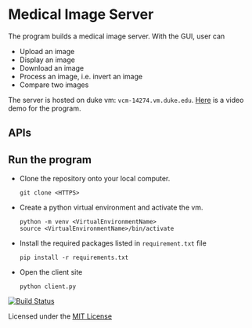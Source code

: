 # Medical Image Server

The program builds a medical image server. With the GUI, user can
- Upload an image
- Display an image
- Download an image
- Process an image, i.e. invert an image
- Compare two images

The server is hosted on duke vm: `vcm-14274.vm.duke.edu`. [Here](https://drive.google.com/file/d/1h9aNJgtQ7ay0TcS8B0Wji6i-VyG1j_MW/view?usp=sharing) is a video demo for the program.

## APIs


## Run the program
- Clone the repository onto your local computer.

    ```
    git clone <HTTPS>
    ```

- Create a python virtual environment and activate the vm.

    ```
    python -m venv <VirtualEnvironmentName>
    source <VirtualEnvironmentName>/bin/activate
    ```
- Install the required packages listed in ```requirement.txt``` file
    
    ```
    pip install -r requirements.txt
    ```

- Open the client site
    ```
    python client.py
    ```

[![Build Status](https://travis-ci.com/BME547-Spring2020/final-project-tongshen9095.svg?token=ux78qpJUFtLc2BCMkjZA&branch=master)](https://travis-ci.com/BME547-Spring2020/final-project-tongshen9095)

Licensed under the [MIT License](LICENSE.txt)
